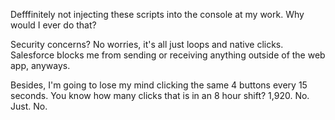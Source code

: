 Defffinitely not injecting these scripts into the console at my work. Why would I ever do that?

Security concerns? No worries, it's all just loops and native clicks. Salesforce blocks me from sending or receiving anything outside of the web app, anyways.

Besides, I'm going to lose my mind clicking the same 4 buttons every 15 seconds. You know how many clicks that is in an 8 hour shift? 1,920. No. Just. No.
